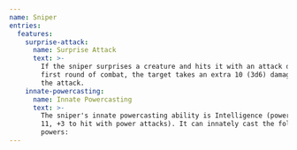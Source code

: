 ```yaml
---
name: Sniper
entries:
  features:
    surprise-attack:
      name: Surprise Attack
      text: >-
        If the sniper surprises a creature and hits it with an attack during the
        first round of combat, the target takes an extra 10 (3d6) damage from
        the attack.
    innate-powercasting:
      name: Innate Powercasting
      text: >-
        The sniper's innate powercasting ability is Intelligence (power save DC
        11, +3 to hit with power attacks). It can innately cast the following
        powers:
---
```

